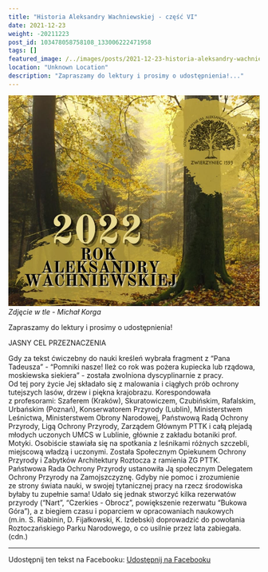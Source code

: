 ```yaml
---
title: "Historia Aleksandry Wachniewskiej - część VI"
date: 2021-12-23
weight: -20211223
post_id: 103478058758108_133006222471958
tags: []
featured_image: /../images/posts/2021-12-23-historia-aleksandry-wachniewskiej---czesc.jpg
location: "Unknown Location"
description: "Zapraszamy do lektury i prosimy o udostępnienia!..."
---
```


![Zdjęcie w tle - Michał Korga](/images/posts/2021-12-23-historia-aleksandry-wachniewskiej---czesc.jpg)
*Zdjęcie w tle - Michał Korga*

Zapraszamy do lektury i prosimy o udostępnienia!

JASNY CEL PRZEZNACZENIA

Gdy za tekst ćwiczebny do nauki kreśleń wybrała fragment z “Pana Tadeusza” - “Pomniki nasze! Ileż co rok was pożera kupiecka lub rządowa, moskiewska siekiera” - została zwolniona dyscyplinarnie z pracy.
     Od tej pory życie Jej składało się z malowania i ciągłych prób ochrony tutejszych lasów, drzew i piękna krajobrazu.
Korespondowała z profesorami: Szaferem (Kraków), Skuratowiczem, Czubińskim, Rafalskim, Urbańskim (Poznań), Konserwatorem Przyrody (Lublin), Ministerstwem Leśnictwa, Ministerstwem Obrony Narodowej, Państwową Radą Ochrony Przyrody, Ligą Ochrony Przyrody, Zarządem Głównym PTTK i całą plejadą młodych uczonych UMCS w Lublinie, głównie z zakładu botaniki prof. Motyki.
Osobiście stawiała się na spotkania z leśnikami różnych szczebli, miejscową władzą i uczonymi.
Została Społecznym Opiekunem Ochrony Przyrody i Zabytków Architektury Roztocza z ramienia ZG PTTK. Państwowa Rada Ochrony Przyrody ustanowiła Ją społecznym Delegatem Ochrony Przyrody na Zamojszczyznę. Gdyby nie pomoc i zrozumienie ze strony świata nauki, w swojej tytanicznej pracy na rzecz środowiska byłaby tu zupełnie sama!
Udało się jednak stworzyć kilka rezerwatów przyrody (“Nart”, “Czerkies - Obrocz”, powiększenie rezerwatu “Bukowa Góra”), a z biegiem czasu i poparciem w opracowaniach naukowych  (m.in. S. Riabinin, D. Fijałkowski, K. Izdebski) doprowadzić do powołania Roztoczańskiego Parku Narodowego, o co usilnie przez lata zabiegała.(cdn.)

---

Udostępnij ten tekst na Facebooku:
[Udostępnij na Facebooku](https://www.facebook.com/sharer/sharer.php?u=https://stowarzyszeniewachniewskiej.pl/posts/Historia-Aleksandry-Wachniewskiej---czesc-VI)

<script type="application/ld+json">
{
  "@context": "https://schema.org",
  "@type": "BlogPosting",
  "headline": "Historia Aleksandry Wachniewskiej - część VI",
  "datePublished": "2021-12-23",
  "dateModified": "2021-12-23",
  "author": {
    "@type": "Organization",
    "name": "Stowarzyszenie im. Aleksandry Wachniewskiej"
  },
  "publisher": {
    "@type": "Organization",
    "name": "Stowarzyszenie im. Aleksandry Wachniewskiej",
    "logo": {
      "@type": "ImageObject",
      "url": "https://stowarzyszeniewachniewskiej.pl/images/logo/logo.svg"
    }
  },
  "mainEntityOfPage": {
    "@type": "WebPage",
    "@id": "https://stowarzyszeniewachniewskiej.pl/posts/historia-aleksandry-wachniewskiej---czesc"
  },
  "image": {
    "@type": "ImageObject",
    "url": "https://stowarzyszeniewachniewskiej.pl//images/posts/2021-12-23-historia-aleksandry-wachniewskiej---czesc.jpg"
  },
  "articleSection": "Dziedzictwo Kulturowe i Zabytki",
  "keywords": "[]",
  "wordCount": 215,
  "articleBody": "czesc.jpg\nlocation: \"Unknown Location\"\ndescription: \"Zapraszamy do lektury i prosimy o udostępnienia!...\"\n\n\nZapraszamy do lektury i prosimy o udostępnienia!\n\nJASNY CEL PRZEZNACZENIA\n\nGdy za tekst ćwiczebny do nauki kreśleń wybrała fragment z “Pana Tadeusza” - “Pomniki nasze! Ileż co rok was pożera kupiecka lub rządowa, moskiewska siekiera” - została zwolniona dyscyplinarnie z pracy.\n     Od tej pory życie Jej składało się z malowania i ciągłych prób ochrony tutejszych lasów, drzew i piękna krajobrazu.\nKorespondowała z profesorami: Szaferem (Kraków), Skuratowiczem, Czubińskim, Rafalskim, Urbańskim (Poznań), Konserwatorem Przyrody (Lublin), Ministerstwem Leśnictwa, Ministerstwem Obrony Narodowej, Państwową Radą Ochrony Przyrody, Ligą Ochrony Przyrody, Zarządem Głównym PTTK i całą plejadą młodych uczonych UMCS w Lublinie, głównie z zakładu botaniki prof. Motyki.\nOsobiście stawiała się na spotkania z leśnikami różnych szczebli, miejscową władzą i uczonymi.\nZostała Społecznym Opiekunem Ochrony Przyrody i Zabytków Architektury Roztocza z ramienia ZG PTTK. Państwowa Rada Ochrony Przyrody ustanowiła Ją społecznym Delegatem Ochrony Przyrody na Zamojszczyznę. Gdyby nie pomoc i zrozumienie ze strony świata nauki, w swojej tytanicznej pracy na rzecz środowiska byłaby tu zupełnie sama!\nUdało się jednak stworzyć kilka rezerwatów przyrody (“Nart”, “Czerkies - Obrocz”, powiększenie rezerwatu “Bukowa Góra”), a z biegiem czasu i poparciem w opracowaniach naukowych  (m.in. S. Riabinin, D. Fijałkowski, K. Izdebski) doprowadzić do powołania Roztoczańskiego Parku Narodowego, o co usilnie przez lata zabiegała.(cdn.)",
  "description": "Zapraszamy do lektury i prosimy o udostępnienia!...",
  "copyrightHolder": null
}
</script>
<script type="application/ld+json">
{
  "@context": "https://schema.org",
  "@type": "BreadcrumbList",
  "itemListElement": [
    {
      "@type": "ListItem",
      "position": 1,
      "name": "Home",
      "item": "https://stowarzyszeniewachniewskiej.pl"
    },
    {
      "@type": "ListItem",
      "position": 2,
      "name": "posts",
      "item": "https://stowarzyszeniewachniewskiej.pl/posts"
    },
    {
      "@type": "ListItem",
      "position": 3,
      "name": "Historia Aleksandry Wachniewskiej - część VI",
      "item": "https://stowarzyszeniewachniewskiej.pl/posts/historia-aleksandry-wachniewskiej---czesc"
    }
  ]
}
</script>
